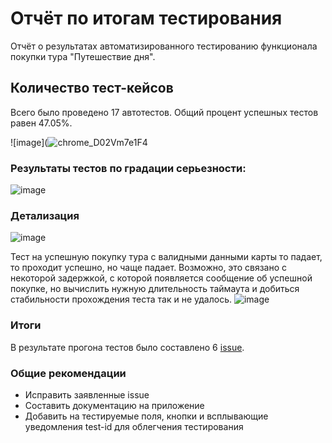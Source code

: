 # Отчёт по итогам тестирования

Отчёт о результатах автоматизированного тестированию функционала покупки тура "Путешествие дня".

## Количество тест-кейсов

Всего было проведено 17 автотестов. Общий процент успешных тестов равен 47.05%.

![image](![chrome_D02Vm7e1F4](https://user-images.githubusercontent.com/104645992/213927029-16a39ed1-3dde-4918-8c1d-d55e0b8fbb7a.png)



### Результаты тестов по градации серьезности:

![image](https://user-images.githubusercontent.com/104353048/210388470-e7d03d33-f3cf-4319-beb1-1ae9696b4602.png)

### Детализация

![image](https://user-images.githubusercontent.com/104353048/210389160-948b5184-b739-4310-b378-daa16f35383c.png)

Тест на успешную покупку тура с валидными данными карты то падает, то проходит успешно, но чаще падает. 
Возможно, это связано с некоторой задержкой, с которой появляется сообщение об успешной покупке, но вычислить нужную длительность таймаута и добиться стабильности прохождения теста  так и не удалось.
![image](https://user-images.githubusercontent.com/104353048/210389709-3e5bb262-e419-47b0-9689-8096d7b589e6.png)

### Итоги

В результате прогона тестов было составлено 6 [issue](https://github.com/Boolgakova/TripService/issues).

### Общие рекомендации

* Исправить заявленные issue
* Составить документацию на приложение
* Добавить на тестируемые поля, кнопки и всплывающие уведомления test-id для облегчения тестирования
